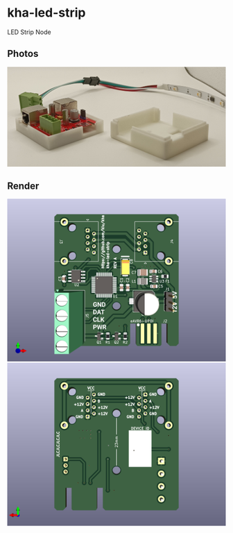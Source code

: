 # kha-led-strip

LED Strip Node

## Photos

<img src="kha-led-strip-photo.jpg" width="800"/>

## Render

<img src="kha-led-strip-render-front.png" width="800"/>

<img src="kha-led-strip-render-back.png" width="800"/>

